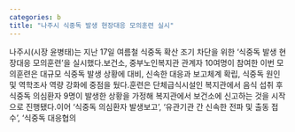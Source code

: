 ```yaml
---
categories: b
title: "나주시 식중독 발생 현장대응 모의훈련 실시"
---
```

나주시(시장 윤병태)는 지난 17일 여름철 식중독 확산 조기 차단을 위한 ‘식중독 발생 현장대응 모의훈련’을 실시했다.보건소, 중부노인복지관 관계자 10여명이 참여한 이번 모의훈련은 대규모 식중독 발생 상황에 대비, 신속한 대응과 보고체계 확립, 식중독 원인 및 역학조사 역량 강화에 중점을 뒀다.훈련은 단체급식시설인 복지관에서 음식 섭취 후 식중독 의심환자 9명이 발생한 상황을 가정해 복지관에서 보건소에 신고하는 것을 시작으로 진행됐다.이어 ‘식중독 의심환자 발생보고’, ‘유관기관 간 신속한 전파 및 출동 접수’, ‘식중독 대응협의